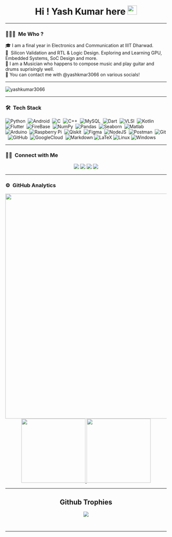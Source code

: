 

<h1 align="center">Hi ! Yash Kumar here <img src="https://github.com/TheDudeThatCode/TheDudeThatCode/blob/master/Assets/Hi.gif" width="29px"></h1>

---

### 👨🏻‍💻 &nbsp;Me Who ?

🎓&nbsp;I am a final year in Electronics and Communication at IIIT Dharwad.\
📱&nbsp; Silicon Validation and RTL & Logic Design. Exploring and Learning GPU, Embedded Systems, SoC Design and more.\
🎸&nbsp;I am a Musician who happens to compose music and play guitar and drums suprisingly well.\
📮&nbsp;You can contact me with @yashkmar3066 on various socials!

---
<p align="left"> <img src="https://komarev.com/ghpvc/?username=yashkumar3066&label=Profile%20views&color=0e75b6&style=flat" alt="yashkumar3066" /> </p>


---

### 🛠 &nbsp;Tech Stack


![Python](https://img.shields.io/badge/python-3670A0?style=for-the-badge&logo=python&logoColor=yellow)&nbsp;
![Android](https://img.shields.io/badge/android-3670A0?style=for-the-badge&logo=android&logoColor=green)&nbsp;
![C](https://img.shields.io/badge/c-%2300599C.svg?style=for-the-badge&logo=c&logoColor=white)&nbsp;
![C++](https://img.shields.io/badge/c++-%2300599C.svg?style=for-the-badge&logo=c%2B%2B&logoColor=white)&nbsp;
![MySQL](https://img.shields.io/badge/mysql-3670A0?style=for-the-badge&logo=mysql&logoColor=orange)&nbsp;
![Dart](https://img.shields.io/badge/dart-%230175C2.svg?style=for-the-badge&logo=dart&logoColor=white)&nbsp; 
![VLSI](https://img.shields.io/badge/VLSI-%23013243.svg?style=for-the-badge&logo=vlsi&logoColor=orange)&nbsp;
![Kotlin](https://img.shields.io/badge/kotlin-%236929C4.svg?style=for-the-badge&logo=kotlin&logoColor=white)&nbsp;
![Flutter](https://img.shields.io/badge/Flutter-%2302569B.svg?style=for-the-badge&logo=Flutter&logoColor=white)&nbsp;
![FireBase](https://img.shields.io/badge/Firebase-%2302569B.svg?style=for-the-badge&logo=Firebase&logoColor=orange)&nbsp;
![NumPy](https://img.shields.io/badge/numpy-%23013243.svg?style=for-the-badge&logo=numpy&logoColor=white)&nbsp;
![Pandas](https://img.shields.io/badge/pandas-%23150458.svg?style=for-the-badge&logo=pandas&logoColor=white)&nbsp;
![Seaborn](https://img.shields.io/badge/seaborn-3670A0?style=for-the-badge&logo=seaborn&logoColor=ffdd54)&nbsp;
![Matlab](https://img.shields.io/badge/Matlab-3670A0?style=for-the-badge&logo=matlab&logoColor=ffdd54)&nbsp;
![Arduino](https://img.shields.io/badge/-Arduino-00979D?style=for-the-badge&logo=Arduino&logoColor=white)&nbsp;
![Raspberry Pi](https://img.shields.io/badge/-RaspberryPi-C51A4A?style=for-the-badge&logo=Raspberry-Pi)&nbsp;
![Qiskit](https://img.shields.io/badge/Qiskit-%236929C4.svg?style=for-the-badge&logo=Qiskit&logoColor=white)&nbsp;
![Figma](https://img.shields.io/badge/figma-3670A0?style=for-the-badge&logo=figma&logoColor=ffdd54)&nbsp;
![NodeJS](https://img.shields.io/badge/node.js-6DA55F?style=for-the-badge&logo=node.js&logoColor=green)&nbsp;
![Postman](https://img.shields.io/badge/postman-%23F05033?style=for-the-badge&logo=postman&logoColor=white)&nbsp;
![Git](https://img.shields.io/badge/git-%23F05033.svg?style=for-the-badge&logo=git&logoColor=white)&nbsp;
![GitHub](https://img.shields.io/badge/github-%23121011.svg?style=for-the-badge&logo=github&logoColor=white)&nbsp;
![GoogleCloud](https://img.shields.io/badge/Google_Cloud-3670A0?style=for-the-badge&logo=google-cloud&logoColor=ffdd54)&nbsp;
![Markdown](https://img.shields.io/badge/-Markdown-05122A?style=flat&logo=markdown)
![LaTeX](https://img.shields.io/badge/latex-%23008080.svg?style=for-the-badge&logo=latex&logoColor=white)
![Linux](https://img.shields.io/badge/Linux-E95420?style=for-the-badge&logo=linux&logoColor=white)
![Windows](https://img.shields.io/badge/Windows-0078D6?style=for-the-badge&logo=windows&logoColor=white)

---


### 🤝🏻 &nbsp;Connect with Me

<p align="center">
<a href="https://www.linkedin.com/in/yash-kumar-8b86771a7/"><img src="https://img.shields.io/badge/-yashkumar3066-0077B5?style=flat-the-badge&logo=Linkedin&logoColor=white"/></a>
<a href="mailto:yashkumar3066@gmail.com"><img src="https://img.shields.io/badge/-yashkumar3066@gmail.com-D14836?style=flat-square&logo=Gmail&logoColor=white"/></a>
<a href="https://www.instagram.com/yashkumar3066/"><img src="https://img.shields.io/badge/-yashkumar3066-E4405F?style=flat-the-badge&logo=Instagram&logoColor=white"/></a>
<a href="https://twitter.com/yashkumar3066"><img src="https://img.shields.io/badge/-yashkumar3066-1877F2?style=flat-the-badge&logo=Twitter&logoColor=white"/></a>
  
  

---
### ⚙️ &nbsp;GitHub Analytics

<p align="center">
  <img align="center" src="https://activity-graph.herokuapp.com/graph?username=yashkumar3066&bg_color=011637&color=e4e2f2&line=fafafa&point=f4f2f2&area=true&hide_border=true" width='702.21' />

<a href="https://github.com/yashkumar3066">
  <img height="200em" src="https://github-readme-stats-eight-theta.vercel.app/api?username=yashkumar3066&show_icons=true&theme=vue-dark&include_all_commits=true&count_private=true"/>
  <img height="200em" src="https://github-readme-stats-eight-theta.vercel.app/api/top-langs/?username=yashkumar3066&layout=compact&langs_count=8&theme=vue-dark"/>
</a>
</p>


<hr>
<h2 align="center">Github Trophies</h2>
<p align="center">
<img src="https://github-profile-trophy.vercel.app/?username=yashkumar3066&theme=darkhub">
</p>
</br>  
<hr>



